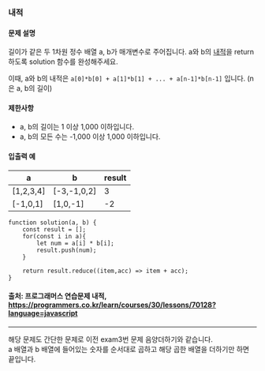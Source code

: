 ### 내적

#### 문제 설명
길이가 같은 두 1차원 정수 배열 a, b가 매개변수로 주어집니다. a와 b의 <U>내적</U>을 return 하도록 solution 함수를 완성해주세요.

이때, a와 b의 내적은 `a[0]*b[0] + a[1]*b[1] + ... + a[n-1]*b[n-1]` 입니다. (n은 a, b의 길이)

#### 제한사항
- a, b의 길이는 1 이상 1,000 이하입니다.
- a, b의 모든 수는 -1,000 이상 1,000 이하입니다.

#### 입출력 예
|a|b|result|
|-|-|-----|
|[1,2,3,4]|[-3,-1,0,2]|3|
|[-1,0,1]|[1,0,-1]|-2|

```
function solution(a, b) {
    const result = [];
    for(const i in a){
        let num = a[i] * b[i];
        result.push(num);
    }
    
    return result.reduce((item,acc) => item + acc);
}
```

#### 출처: 프로그래머스 연습문제 내적, https://programmers.co.kr/learn/courses/30/lessons/70128?language=javascript
-------------------------------------------------------------------------------------------------------------------
해당 문제도 간단한 문제로 이전 exam3번 문제 음양더하기와 같습니다.<br>
a 배열과 b 배열에 들어있는 숫자를 순서대로 곱하고 해당 곱한 배열을 더하기만 하면 끝입니다.
